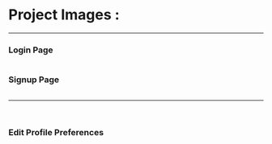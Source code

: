 <h1>Project Images : </h1>
<hr/>
<h3>Login Page</h3>
<img src="https://github.com/Rudra267/MERN-Testy-Route/assets/122002449/d16a8545-0f75-454a-bed4-865fa52ab4d5![image](https://github.com/Rudra267/MERN-Testy-Route/assets/122002449/eceb3fab-27d7-40d1-93d5-7505d58ad5a3" alt=""/>
<h3>Signup Page</h3>
<img src="https://github.com/Rudra267/MERN-Testy-Route/assets/122002449/4f47c573-2c21-4560-a707-1d23e388ebcf![image](https://github.com/Rudra267/MERN-Testy-Route/assets/122002449/5f82aa47-ee33-4801-b53b-8dd9a298ae43" alt=""/>
<hr/>
<img src="https://github.com/Rudra267/MERN-Testy-Route/assets/122002449/ece35b68-7bc9-4828-9a04-764a9c94487a![image](https://github.com/Rudra267/MERN-Testy-Route/assets/122002449/ce0c92e3-17ab-411e-96a8-3fdbc1604b9f" alt=""/>
<img src="https://github.com/Rudra267/MERN-Testy-Route/assets/122002449/128d4fc3-9744-41df-926b-ce7d8e853da6![image](https://github.com/Rudra267/MERN-Testy-Route/assets/122002449/6199b82c-b25a-4430-8240-674667f87d16" alt=""/>
<img src="https://github.com/Rudra267/MERN-Testy-Route/assets/122002449/813f2a70-9722-4ce8-bc67-77f478a0431c![image](https://github.com/Rudra267/MERN-Testy-Route/assets/122002449/755a5e57-5ea0-48dc-b58c-837588cba8c9" alt=""/>
<img src="https://github.com/Rudra267/MERN-Testy-Route/assets/122002449/a726a834-d317-418b-84a4-74a558211da2![image](https://github.com/Rudra267/MERN-Testy-Route/assets/122002449/c0627488-83e3-4628-99f2-d01cefb5d49a" alt=""/>
<img src="https://github.com/Rudra267/MERN-Testy-Route/assets/122002449/02b961b6-be53-4f8a-aa32-a53a33b0d547![image](https://github.com/Rudra267/MERN-Testy-Route/assets/122002449/d365231a-ae50-43b3-b1b3-41f0eea3d1f9" alt=""/>
<img src="https://github.com/Rudra267/MERN-Testy-Route/assets/122002449/3db969ce-2d23-4a9b-93a2-a04bcb575b24![image](https://github.com/Rudra267/MERN-Testy-Route/assets/122002449/1cb0b122-e596-43e3-812d-c11baf289150" alt=""/>
<img src="https://github.com/Rudra267/MERN-Testy-Route/assets/122002449/b8cce725-5dde-418a-ba99-4109e4d8a888![image](https://github.com/Rudra267/MERN-Testy-Route/assets/122002449/20d1f210-12a5-4672-a462-422e6dd49ccc" alt=""/>
<img src="https://github.com/Rudra267/MERN-Testy-Route/assets/122002449/91d04bf3-47d9-4a56-87dd-5db8555aeedb![image](https://github.com/Rudra267/MERN-Testy-Route/assets/122002449/ff34f5a9-6d71-49a7-a348-4f1139b4901d" alt=""/>
<img src="https://github.com/Rudra267/MERN-Testy-Route/assets/122002449/bb883e51-06c2-4bbf-aead-b081b7446a99![image](https://github.com/Rudra267/MERN-Testy-Route/assets/122002449/1bcec75c-0036-47fa-98c8-8d37287b19a0" alt=""/>
<img src="https://github.com/Rudra267/MERN-Testy-Route/assets/122002449/b42e85a1-d3e9-4c50-af9d-ab510beb5302![image](https://github.com/Rudra267/MERN-Testy-Route/assets/122002449/b458308e-36ad-4bae-a618-a29f6ba9c427" alt=""/>
<img src="https://github.com/Rudra267/MERN-Testy-Route/assets/122002449/5a02a241-50f5-4255-a347-d8dc5a8151b6![image](https://github.com/Rudra267/MERN-Testy-Route/assets/122002449/8127f7c5-aefd-4f62-a49c-6ee2078e7174" alt=""/>
<h3>Edit Profile Preferences<h3/>
<img src="https://github.com/Rudra267/MERN-Testy-Route/assets/122002449/821e888a-0212-4295-a6d4-8ca03930bd84![image](https://github.com/Rudra267/MERN-Testy-Route/assets/122002449/3f230128-e178-4f81-9d27-19addfbc1680" alt=""/>
<img src="https://github.com/Rudra267/MERN-Testy-Route/assets/122002449/bb88e2e0-2a3c-4701-92f6-cbbc48e32152![image](https://github.com/Rudra267/MERN-Testy-Route/assets/122002449/ea3b22e8-b4ec-47e0-b735-26e3f36bd7ff" alt=""/>
<img src="https://github.com/Rudra267/MERN-Testy-Route/assets/122002449/19d42870-f708-446a-9614-a9a5ecd5f674![image](https://github.com/Rudra267/MERN-Testy-Route/assets/122002449/79c3d1e2-eff1-483c-9b39-81bd596f0ba7" alt=""/>
<img src="https://github.com/Rudra267/MERN-Testy-Route/assets/122002449/1b278ea7-73a7-47cd-ac96-dfd9f4fc9786![image](https://github.com/Rudra267/MERN-Testy-Route/assets/122002449/d138baea-015c-4250-b2ac-c3bda7c9ebe7" alt=""/>
<img src="https://github.com/Rudra267/MERN-Testy-Route/assets/122002449/a3235ba1-3ce7-4267-bdf4-5ca6e1f50e4b![image](https://github.com/Rudra267/MERN-Testy-Route/assets/122002449/f91dd728-6089-453a-a673-6a764e94839b" alt=""/>
<img src="https://github.com/Rudra267/MERN-Testy-Route/assets/122002449/a06a61dc-c802-4e4e-8fb3-6f5cd6fd518c![image](https://github.com/Rudra267/MERN-Testy-Route/assets/122002449/c659a892-58c5-41c3-92b4-a6de2c7d26a1" alt=""/>
<img src="https://github.com/Rudra267/MERN-Testy-Route/assets/122002449/264fe05d-d974-406e-b5ff-f72b70584a3c![image](https://github.com/Rudra267/MERN-Testy-Route/assets/122002449/62630e00-45e7-472e-b1e2-71fe606f9a05" alt=""/>
